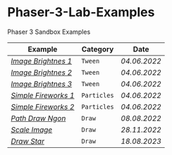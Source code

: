 # Phaser-3-Lab-Examples
Phaser 3 Sandbox Examples

Example | Category | Date
--- | --- | ---
*[Image Brightnes 1](https://labs.phaser.io/edit.html?src=https://raw.githubusercontent.com/MerlinEl/Phaser-3-Lab-Examples/main/scripts/tweens/Tween-Image-Brightness-001.js?123)* | `Tween` | *04.06.2022*
*[Image Brightnes 2](https://labs.phaser.io/edit.html?src=https://raw.githubusercontent.com/MerlinEl/Phaser-3-Lab-Examples/main/scripts/tweens/Tween-Image-Brightness-002.js?123)* | `Tween` | *04.06.2022*
*[Image Brightnes 3](https://labs.phaser.io/edit.html?src=https://raw.githubusercontent.com/MerlinEl/Phaser-3-Lab-Examples/main/scripts/tweens/Tween-Image-Brightness-003.js?123)* | `Tween` | *04.06.2022*
*[Simple Fireworks 1](https://labs.phaser.io/edit.html?src=https://raw.githubusercontent.com/MerlinEl/Phaser-3-Lab-Examples/main/scripts/particles/Simple-Fireworks-001.js?123)* | `Particles` | *04.06.2022*
*[Simple Fireworks 2](https://labs.phaser.io/edit.html?src=https://raw.githubusercontent.com/MerlinEl/Phaser-3-Lab-Examples/main/scripts/particles/Simple-Fireworks-002.js?123)* | `Particles` | *04.06.2022*
*[Path Draw Ngon](https://labs.phaser.io/edit.html?src=https://raw.githubusercontent.com/MerlinEl/Phaser-3-Lab-Examples/main/scripts/draw/path_ngon.js?123)* | `Draw` | *08.08.2022*
*[Scale Image](https://labs.phaser.io/edit.html?src=https://raw.githubusercontent.com/MerlinEl/Phaser-3-Lab-Examples/main/scripts/draw/image_scale_01.js?123)* | `Draw` | *28.11.2022*
*[Draw Star](https://labs.phaser.io/edit.html?src=https://raw.githubusercontent.com/MerlinEl/Phaser-3-Lab-Examples/main/scripts/draw/draw_star_01.js?123)* | `Draw` | *18.08.2023*
